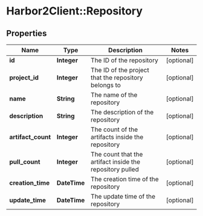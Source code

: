 # Harbor2Client::Repository

## Properties
Name | Type | Description | Notes
------------ | ------------- | ------------- | -------------
**id** | **Integer** | The ID of the repository | [optional] 
**project_id** | **Integer** | The ID of the project that the repository belongs to | [optional] 
**name** | **String** | The name of the repository | [optional] 
**description** | **String** | The description of the repository | [optional] 
**artifact_count** | **Integer** | The count of the artifacts inside the repository | [optional] 
**pull_count** | **Integer** | The count that the artifact inside the repository pulled | [optional] 
**creation_time** | **DateTime** | The creation time of the repository | [optional] 
**update_time** | **DateTime** | The update time of the repository | [optional] 


